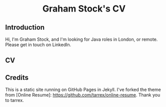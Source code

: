 <h1 align="center">Graham Stock's CV</h1>

## Introduction
Hi, I'm Graham Stock, and I'm looking for Java roles in London, or remote. Please get in touch on LinkedIn.

## CV

[My CV]: https://iamgrahams.github.io/cv

## Credits

This is a static site running on GitHub Pages in Jekyll. I've forked the theme from [Online Resume]: https://github.com/tarrex/online-resume. Thank you to tarrex.